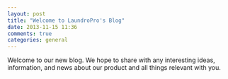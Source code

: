 ```yaml
---
layout: post
title: "Welcome to LaundroPro's Blog"
date: 2013-11-15 11:36
comments: true
categories: general
---
```

Welcome to our new blog.  We hope to share with any interesting ideas, information, and news about our product and all things relevant with you. 
